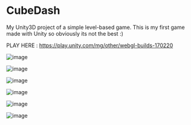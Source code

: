 # CubeDash
My Unity3D project of a simple level-based game. This is my first game made with Unity so obviously its not the best :)

PLAY HERE : https://play.unity.com/mg/other/webgl-builds-170220

![image](https://user-images.githubusercontent.com/68273655/160195504-18a7daef-b432-4a90-8d90-5e416a03902c.png)


![image](https://user-images.githubusercontent.com/68273655/160195208-df7b7081-1ff6-4beb-8e10-6a844a219782.png)


![image](https://user-images.githubusercontent.com/68273655/160194957-9bfc804f-d9ad-400e-92d5-b49b89c49ca6.png)


![image](https://user-images.githubusercontent.com/68273655/160195739-a794c149-de0f-4423-9b74-933846b97e8f.png)


![image](https://user-images.githubusercontent.com/68273655/160195809-23fd2705-a030-4743-b824-0ecd88b2079c.png)


![image](https://user-images.githubusercontent.com/68273655/160195570-1cda4798-b35a-458c-957a-e42d4f4f16cd.png)


